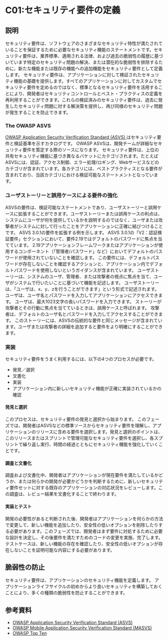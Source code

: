# C01:セキュリティ要件の定義
## 説明
セキュリティ要件は、ソフトウェアのさまざまなセキュリティ特性が満たされていることを保証するために必要なセキュリティ機能のステートメントです。セキュリティ要件は、業界標準、適用される法律、および過去の脆弱性の履歴に基づいています特定のセキュリティ問題の解決、または潜在的な脆弱性を排除するために、新たな機能または既存の機能への追加機能をセキュリティ要件として定義します。
セキュリティ要件は、アプリケーションに対して検証されたセキュリティ機能の基礎を提供します。すべてのアプリケーションに対してカスタムでセキュリティ要件を定めるのではなく、標準となるセキュリティ要件を活用することにより、開発者はセキュリティコントロールとベスト・プラクティスの定義を再利用することができます。これらの検証済みのセキュリティ要件は、過去に発生したセキュリティ問題に対する解決策を提供し、再び同様のセキュリティ問題が発生することを防止できます。

### The OWASP ASVS
[OWASP Application Security Verification Standard (ASVS) ](https://www.owasp.org/index.php/Category:OWASP_Application_Security_Verification_Standard_Project)はセキュリティ要件と検証基準を示すカタログです。 OWASP ASVSは、開発チームが詳細なセキュリティ要件を策定する際のソースになります。
セキュリティ要件は、上位の共有セキュリティ機能に基づき異なるバケットにカテゴリされます。たとえばASVSには、認証、アクセス制御、エラー処理/ロギング、Webサービスなどのカテゴリが含まれています。各カテゴリには、ベストプラクティスとなる要件が含まれており、当該カテゴリにおける検証可能なステートメントとなっています。

### ユーザストーリーと誤用ケースによる要件の強化
ASVSの要件は、検証可能なステートメントであり、ユーザストーリーと誤用ケースに拡張することができます。ユーザストーリーまたは誤用ケースの利点は、システムにユーザが何を提供しているかを説明するのではなく、ユーザまたは攻撃者がシステムに対して行ったことをアプリケーションに正確に結びつけることです。
ASVS 3.0.1の要件を拡張する例を示します。 ASVS 3.0.1の「V2：認証検証要件」セクションにおいて、要件2.19ではデフォルトのパスワードに焦点を当てています。
2.19アプリケーションフレームワークまたはアプリケーションが使用するコンポーネント（「管理者/パスワード」など）においてデフォルトのパスワードが使用されていないことを確認します。
この要件には、デフォルトパスワードが存在しないことを確認するアクションと、アプリケーション内でデフォルトパスワードを使用しないというガイダンスが含まれています。
ユーザストーリーは、システムのユーザ、管理者、または攻撃者の視点に焦点を当て、ユーザがシステムで行いたいことに基づいて機能を記述します。 ユーザストーリーは、「ユーザは、x、y、zを行うことができます」という形式で記述されます。
ユーザは、ユーザ名とパスワードを入力してアプリケーションにアクセスできます。
ユーザは、最大1023文字の長いパスワードを入力できます。
ストーリーが攻撃者とその行動に焦点を当てているときは、誤用ケースと呼ばれます。
攻撃者は、デフォルトのユーザ名とパスワードを入力してアクセスすることができます。
このストーリーには、ASVSの伝統的な要件と同じメッセージが含まれています。ユーザまたは攻撃者の詳細を追加すると要件をより明確にすることができます。

### 実装
セキュリティ要件をうまく利用するには、以下の4つのプロセスが必要です。

- 発見／選択
- 文書化
- 実装
- アプリケーション内に新しいセキュリティ機能が正確に実装されているかの確認

#### 発見と選択
このプロセスは、セキュリティ要件の発見と選択から始まります。 このフェーズでは、開発者はASVSなどの標準ソースからセキュリティ要件を理解し、アプリケーションのリリースに含める要件を選択します。発見と選択のポイントは、このリリースまたはスプリントで管理可能なセキュリティ要件を選択し、各スプリントで繰り返し実行、時間の経過とともにセキュリティ機能を強化していくことです。

#### 調査と文書化
調査および文書化中、開発者はアプリケーションが現在要件を満たしているかどうか、または何らかの開発が必要かどうかを判断するために、新しいセキュリティ要件セットに対する既存のアプリケーションの対応状況をレビューします。この調査は、レビュー結果を文書化することで終わります。

#### 実装とテスト
開発の必要性があると判断された後、開発者はアプリケーションを何らかの方法で変更して、新しい機能を追加したり、安全性の低いオプションを削除したりする必要があります。このフェーズでは、開発者はまず要件に対処するために必要な設計を決定し、その後要件を満たすためのコードの変更を実施、完了します。 テストケースは、新しい機能の存在を確認したり、安全性の低いオプションが存在しないことを証明可能な内容にする必要があります。

## 脆弱性の防止
セキュリティ要件は、アプリケーションのセキュリティ機能を定義します。 アプリケーションライフサイクルの初めからより良いセキュリティを構築しておくことにより、多くの種類の脆弱性を防止することができます。

## 参考資料
- [OWASP Application Security Verification Standard (ASVS)](https://www.owasp.org/index.php/Application_Security_Architecture_Cheat_Sheet)
- [OWASP Mobile Application Security Verification Standard (MASVS)](https://github.com/OWASP/owasp-masvs)
- [OWASP Top Ten](https://www.owasp.org/index.php/Category:OWASP_Top_Ten_Project)
